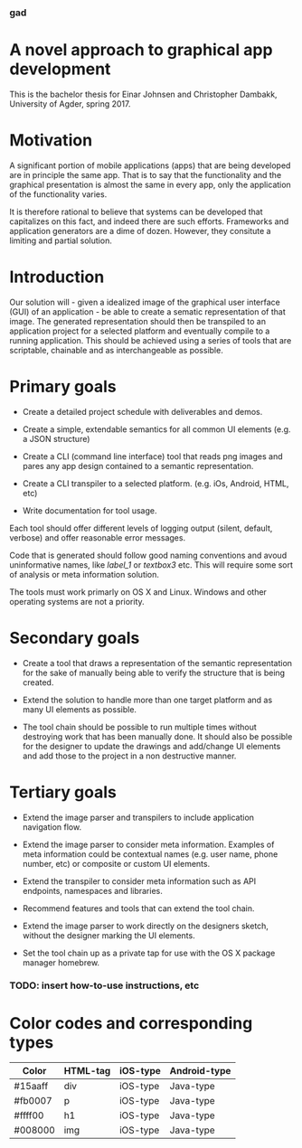 ### gad
# A novel approach to graphical app development

This is the bachelor thesis for Einar Johnsen and Christopher Dambakk, University of Agder, spring 2017.

Motivation
==========

A significant portion of mobile applications (apps) that are being developed are in principle the same app. That is to say that the functionality and the graphical presentation is almost the same in every app, only the application of the functionality varies.

It is therefore rational to believe that systems can be developed that capitalizes on this fact, and indeed there are such efforts. Frameworks and application generators are a dime of dozen. However, they consitute a limiting and partial solution.

Introduction
============

Our solution will - given a idealized image of the graphical user interface (GUI) of an application - be able to create a sematic representation of that image. The generated representation should then be transpiled to an application project for a selected platform and eventually compile to a running application. This should be achieved using a series of tools that are scriptable, chainable and as interchangeable as possible.

Primary goals
=============

-   Create a detailed project schedule with deliverables and demos.

-   Create a simple, extendable semantics for all common UI elements (e.g. a JSON structure)

-   Create a CLI (command line interface) tool that reads png images and pares any app design contained to a semantic representation.

-   Create a CLI transpiler to a selected platform. (e.g. iOs, Android, HTML, etc)

-   Write documentation for tool usage.

Each tool should offer different levels of logging output (silent, default, verbose) and offer reasonable error messages.

Code that is generated should follow good naming conventions and avoud uninformative names, like *label\_1* or *textbox3* etc. This will require some sort of analysis or meta information solution.

The tools must work primarly on OS X and Linux. Windows and other operating systems are not a priority.

Secondary goals
===============

-   Create a tool that draws a representation of the semantic representation for the sake of manually being able to verify the structure that is being created.

-   Extend the solution to handle more than one target platform and as many UI elements as possible.

-   The tool chain should be possible to run multiple times without destroying work that has been manually done. It should also be possible for the designer to update the drawings and add/change UI elements and add those to the project in a non destructive manner.

Tertiary goals
==============

-   Extend the image parser and transpilers to include application navigation flow.

-   Extend the image parser to consider meta information. Examples of meta information could be contextual names (e.g. user name, phone number, etc) or composite or custom UI elements.

-   Extend the transpiler to consider meta information such as API endpoints, namespaces and libraries.

-   Recommend features and tools that can extend the tool chain.

-   Extend the image parser to work directly on the designers sketch, without the designer marking the UI elements.

-   Set the tool chain up as a private tap for use with the OS X package manager homebrew.


### TODO: insert how-to-use instructions, etc

Color codes and corresponding types
===============

| Color   	| HTML-tag 	| iOS-type 	| Android-type 	|
|---------	|----------	|----------	|--------------	|
| #15aaff 	| div    	| iOS-type 	| Java-type    	|
| #fb0007 	| p      	| iOS-type 	| Java-type    	|
| #ffff00 	| h1     	| iOS-type 	| Java-type    	|
| #008000 	| img    	| iOS-type 	| Java-type    	|

